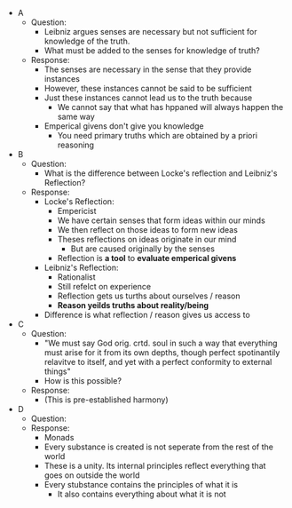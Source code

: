 - A
    * Question:
        - Leibniz argues senses are necessary but not sufficient for knowledge of the truth.
        - What must be added to the senses for knowledge of truth?
    * Response:
        - The senses are necessary in the sense that they provide instances
        - However, these instances cannot be said to be sufficient
        - Just these instances cannot lead us to the truth because
            * We cannot say that what has hppaned will always happen the same way
        - Emperical givens don't give you knowledge
            * You need primary truths which are obtained by a priori reasoning
- B
    * Question:
        - What is the difference between Locke's reflection and Leibniz's Reflection?
    * Response:
        - Locke's Reflection:
            * Empericist
            * We have certain senses that form ideas within our minds
            * We then reflect on those ideas to form new ideas
            * Theses reflections on ideas originate in our mind
                - But are caused originally by the senses
            * Reflection is **a tool** to **evaluate emperical givens**
        - Leibniz's Reflection:
            * Rationalist
            * Still refelct on experience
            * Reflection gets us turths about ourselves / reason
            * **Reason yeilds truths about reality/being**
        - Difference is what reflection / reason gives us access to
- C
    * Question:
        - "We must say God orig. crtd.  soul in such a way that everything must arise for it from its own depths, though perfect spotinantily relavitve to itself, and yet with a perfect conformity to external things"
        - How is this possible?
    * Response:
        - (This is pre-established harmony)
- D
    * Question:
    * Response:
        - Monads
        - Every substance is created is not seperate from the rest of the world
        - These is a unity. Its internal principles reflect everything that goes on outside the world
        - Every stubstance contains the principles of what it is
            * It also contains everything about what it is  not
